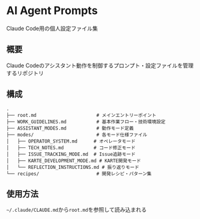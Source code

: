 # AI Agent Prompts

Claude Code用の個人設定ファイル集

## 概要

Claude Codeのアシスタント動作を制御するプロンプト・設定ファイルを管理するリポジトリ

## 構成

```
.
├── root.md                      # メインエントリーポイント
├── WORK_GUIDELINES.md           # 基本作業フロー・技術環境設定
├── ASSISTANT_MODES.md           # 動作モード定義
├── modes/                       # 各モード仕様ファイル
│   ├── OPERATOR_SYSTEM.md      # オペレータモード
│   ├── TECH_NOTES.md           # コード修正モード
│   ├── ISSUE_TRACKING_MODE.md  # Issue追跡モード
│   ├── KARTE_DEVELOPMENT_MODE.md # KARTE開発モード
│   └── REFLECTION_INSTRUCTIONS.md # 振り返りモード
└── recipes/                     # 開発レシピ・パターン集
```

## 使用方法

`~/.claude/CLAUDE.md`から`root.md`を参照して読み込まれる
